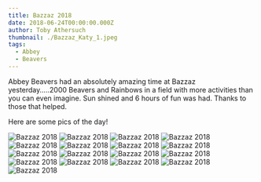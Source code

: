 ```yaml
---
title: Bazzaz 2018
date: 2018-06-24T00:00:00.000Z
author: Toby Athersuch
thumbnail: ./Bazzaz_Katy_1.jpeg
tags:
  - Abbey
  - Beavers
---
```


Abbey Beavers had an absolutely amazing time at Bazzaz yesterday…..2000 Beavers and Rainbows in a field with more activities than you can even imagine. Sun shined and 6 hours of fun was had. Thanks to those that helped.

Here are some pics of the day!

![Bazzaz 2018](./Bazzaz_Katy_1.jpeg)
![Bazzaz 2018](./Bazzaz_Katy_2.jpeg)
![Bazzaz 2018](./Bazzaz_Katy_3.jpeg)
![Bazzaz 2018](./Bazzaz_Katy_4.jpeg)
![Bazzaz 2018](./Bazzaz_Katy_5.jpeg)
![Bazzaz 2018](./Bazzaz_Katy_6.jpeg)
![Bazzaz 2018](./Bazzaz_Katy_7.jpeg)
![Bazzaz 2018](./Bazzaz_Katy_8.jpeg)
![Bazzaz 2018](./Bazzaz_Katy_9.jpeg)
![Bazzaz 2018](./Bazzaz_Katy_10.jpeg)
![Bazzaz 2018](./Bazzaz_Katy_11.jpeg)
![Bazzaz 2018](./Bazzaz_Katy_12.jpeg)
![Bazzaz 2018](./Bazzaz_Katy_13.jpeg)
![Bazzaz 2018](./Bazzaz_Katy_14.jpeg)
![Bazzaz 2018](./Bazzaz-A.jpeg)
![Bazzaz 2018](./Bazzaz-B.jpeg)
![Bazzaz 2018](./Bazzaz-C.jpeg)
